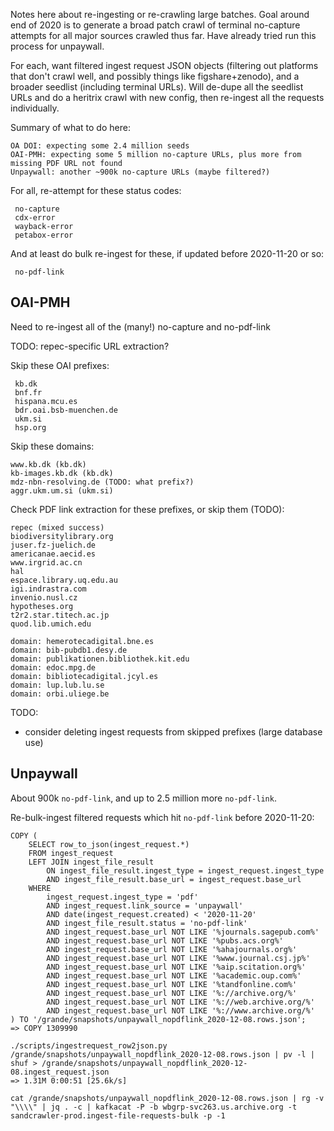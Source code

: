 
Notes here about re-ingesting or re-crawling large batches. Goal around end of
2020 is to generate a broad patch crawl of terminal no-capture attempts for all
major sources crawled thus far. Have already tried run this process for unpaywall.

For each, want filtered ingest request JSON objects (filtering out platforms
that don't crawl well, and possibly things like figshare+zenodo), and a broader
seedlist (including terminal URLs). Will de-dupe all the seedlist URLs and do a
heritrix crawl with new config, then re-ingest all the requests individually.

Summary of what to do here:

    OA DOI: expecting some 2.4 million seeds
    OAI-PMH: expecting some 5 million no-capture URLs, plus more from missing PDF URL not found
    Unpaywall: another ~900k no-capture URLs (maybe filtered?)

For all, re-attempt for these status codes:

     no-capture
     cdx-error
     wayback-error
     petabox-error

And at least do bulk re-ingest for these, if updated before 2020-11-20 or so:

     no-pdf-link

## OAI-PMH

Need to re-ingest all of the (many!) no-capture and no-pdf-link

TODO: repec-specific URL extraction?

Skip these OAI prefixes:

     kb.dk
     bnf.fr
     hispana.mcu.es
     bdr.oai.bsb-muenchen.de
     ukm.si
     hsp.org

Skip these domains:

    www.kb.dk (kb.dk)
    kb-images.kb.dk (kb.dk)
    mdz-nbn-resolving.de (TODO: what prefix?)
    aggr.ukm.um.si (ukm.si)

Check PDF link extraction for these prefixes, or skip them (TODO):

    repec (mixed success)
    biodiversitylibrary.org
    juser.fz-juelich.de
    americanae.aecid.es
    www.irgrid.ac.cn
    hal
    espace.library.uq.edu.au
    igi.indrastra.com
    invenio.nusl.cz
    hypotheses.org
    t2r2.star.titech.ac.jp
    quod.lib.umich.edu

    domain: hemerotecadigital.bne.es
    domain: bib-pubdb1.desy.de
    domain: publikationen.bibliothek.kit.edu
    domain: edoc.mpg.de
    domain: bibliotecadigital.jcyl.es
    domain: lup.lub.lu.se
    domain: orbi.uliege.be

TODO:
- consider deleting ingest requests from skipped prefixes (large database use)


## Unpaywall

About 900k `no-pdf-link`, and up to 2.5 million more `no-pdf-link`.

Re-bulk-ingest filtered requests which hit `no-pdf-link` before 2020-11-20:

    COPY (
        SELECT row_to_json(ingest_request.*)
        FROM ingest_request
        LEFT JOIN ingest_file_result
            ON ingest_file_result.ingest_type = ingest_request.ingest_type
            AND ingest_file_result.base_url = ingest_request.base_url
        WHERE
            ingest_request.ingest_type = 'pdf'
            AND ingest_request.link_source = 'unpaywall'
            AND date(ingest_request.created) < '2020-11-20'
            AND ingest_file_result.status = 'no-pdf-link'
            AND ingest_request.base_url NOT LIKE '%journals.sagepub.com%'
            AND ingest_request.base_url NOT LIKE '%pubs.acs.org%'
            AND ingest_request.base_url NOT LIKE '%ahajournals.org%'
            AND ingest_request.base_url NOT LIKE '%www.journal.csj.jp%'
            AND ingest_request.base_url NOT LIKE '%aip.scitation.org%'
            AND ingest_request.base_url NOT LIKE '%academic.oup.com%'
            AND ingest_request.base_url NOT LIKE '%tandfonline.com%'
            AND ingest_request.base_url NOT LIKE '%://archive.org/%'
            AND ingest_request.base_url NOT LIKE '%://web.archive.org/%'
            AND ingest_request.base_url NOT LIKE '%://www.archive.org/%'
    ) TO '/grande/snapshots/unpaywall_nopdflink_2020-12-08.rows.json';
    => COPY 1309990

    ./scripts/ingestrequest_row2json.py /grande/snapshots/unpaywall_nopdflink_2020-12-08.rows.json | pv -l | shuf > /grande/snapshots/unpaywall_nopdflink_2020-12-08.ingest_request.json
    => 1.31M 0:00:51 [25.6k/s]

    cat /grande/snapshots/unpaywall_nopdflink_2020-12-08.rows.json | rg -v "\\\\" | jq . -c | kafkacat -P -b wbgrp-svc263.us.archive.org -t sandcrawler-prod.ingest-file-requests-bulk -p -1
